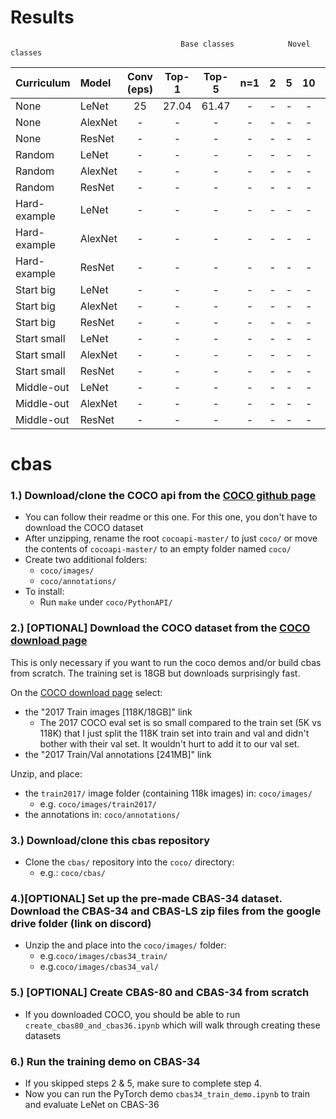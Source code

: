 # Results
                                          Base classes            Novel classes
| Curriculum   |	Model     | Conv (eps) | 	Top-1 | Top-5| n=1  | 2  | 5  | 	10  | 20 |
| :------------|  :---------|:---------: | :----: | :--: |:---: |:--:| :-:| :--: |:--:|
| None         |  LeNet     |     25     |  27.04 | 61.47|  -   | -  | -  |  -   | -  |
| None         |  AlexNet   |      -     |   -    |  -   |  -   | -  | -  |  -   | -  |
| None         |  ResNet    |      -     |   -    |  -   |  -   | -  | -  |  -   | -  |
| Random       |  LeNet     |      -     |   -    |  -   |  -   | -  | -  |  -   | -  |
| Random       |  AlexNet   |      -     |   -    |  -   |  -   | -  | -  |  -   | -  |
| Random       |  ResNet    |      -     |   -    |  -   |  -   | -  | -  |  -   | -  |
| Hard-example |  LeNet     |      -     |   -    |  -   |  -   | -  | -  |  -   | -  |
| Hard-example |  AlexNet   |      -     |   -    |  -   |  -   | -  | -  |  -   | -  |
| Hard-example |  ResNet    |      -     |   -    |  -   |  -   | -  | -  |  -   | -  |
| Start big    |  LeNet     |      -     |   -    |  -   |  -   | -  | -  |  -   | -  |
| Start big    |  AlexNet   |      -     |   -    |  -   |  -   | -  | -  |  -   | -  |
| Start big    |  ResNet    |      -     |   -    |  -   |  -   | -  | -  |  -   | -  |
| Start small  |  LeNet     |      -     |   -    |  -   |  -   | -  | -  |  -   | -  |
| Start small  |  AlexNet   |      -     |   -    |  -   |  -   | -  | -  |  -   | -  |
| Start small  |  ResNet    |      -     |   -    |  -   |  -   | -  | -  |  -   | -  |
| Middle-out   |  LeNet     |      -     |   -    |  -   |  -   | -  | -  |  -   | -  |
| Middle-out   |  AlexNet   |      -     |   -    |  -   |  -   | -  | -  |  -   | -  |
| Middle-out   |  ResNet    |      -     |   -    |  -   |  -   | -  | -  |  -   | -  |



# cbas
### 1.) Download/clone the COCO api from the <a href=https://github.com/cocodataset/cocoapi>COCO github page</a>
* You can follow their readme or this one.  For this one, you don't have to download the COCO dataset
* After unzipping, rename the root `cocoapi-master/` to just `coco/` or move the contents of `cocoapi-master/` to an empty folder named `coco/`
* Create two additional folders:
  * `coco/images/`
  * `coco/annotations/`
* To install:
  * Run `make` under `coco/PythonAPI/`

### 2.) [OPTIONAL] Download the COCO dataset from the <a href=http://cocodataset.org/#download>COCO download page</a>

This is only necessary if you want to run the coco demos and/or build cbas from scratch.  The training set is 18GB but downloads surprisingly fast.

On the <a href=http://cocodataset.org/#download>COCO download page</a> select: 
* the "2017 Train images [118K/18GB]" link
    * The 2017 COCO eval set is so small compared to the train set (5K vs 118K) that I just split the 118K train set into train and val and didn't bother with their val set.  It wouldn't hurt to add it to our val set.
* the "2017 Train/Val annotations [241MB]" link

Unzip, and place:
* the `train2017/` image folder (containing 118k images) in: `coco/images/`
    * e.g. `coco/images/train2017/`
* the annotations in: `coco/annotations/`

### 3.) Download/clone this cbas repository
* Clone the `cbas/` repository into the `coco/` directory:
    * e.g.: `coco/cbas/`

### 4.)[OPTIONAL] Set up the pre-made CBAS-34 dataset.  Download the CBAS-34 and CBAS-LS zip files from the google drive folder (link on discord)
* Unzip the and place into the `coco/images/` folder:
    * e.g.`coco/images/cbas34_train/`
    * e.g.`coco/images/cbas34_val/`
    
### 5.) [OPTIONAL] Create CBAS-80 and CBAS-34 from scratch
* If you downloaded COCO, you should be able to run `create_cbas80_and_cbas36.ipynb` which will walk through creating these datasets

### 6.) Run the training demo on CBAS-34
* If you skipped steps 2 & 5, make sure to complete step 4.
* Now you can run the PyTorch demo `cbas34_train_demo.ipynb` to train and evaluate LeNet on CBAS-36

